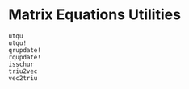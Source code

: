 # Matrix Equations Utilities

```@docs
utqu
utqu!
qrupdate!
rqupdate!
isschur
triu2vec
vec2triu
```
